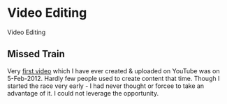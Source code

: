 # Video Editing
Video Editing
## Missed Train
Very [first video](https://www.youtube.com/watch?v=BawwU8wjx84&t=5s&ab_channel=MandarGogate) which I have ever created & uploaded on YouTube was on 5-Feb-2012. Hardly few people used to create content that time. Though I started the race very early - I had never thought or forcee to take an advantage of it. I could not leverage the opportunity. 
